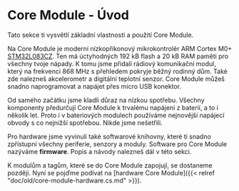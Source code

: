 # Core Module - Úvod

Tato sekce ti vysvětlí základní vlastnosti a použití Core Module.

Na Core Module je moderní nízkopříkonový mikrokontrolér ARM Cortex M0+ [STM32L083CZ](http://www.st.com/en/microcontrollers/stm32l083cz.html).
Ten má úctyhodných 192 kB flash a 20 kB RAM paměti pro všechny tvoje nápady.
K tomu jsme přidali rádiový komunikační modul, který na frekvenci 868 MHz s přehledem pokryje běžný rodinný dům.
Také zde nalezneš akcelerometr a digitální teplotní senzor.
Core Module můžeš snadno naprogramovat a napájet přes micro USB konektor.

Od samého začátku jsme kladli důraz na nízkou spotřebu.
Všechny komponenty předurčují Core Module k trvalému napájení z baterií, a to i několik let.
Proto i v bateriových modulech používáme nejnovější napájecí obvody s co nejnižší spotřebou.
Nikde jsme nešetřili.

Pro hardware jsme vyvinuli také softwarové knihovny, které ti snadno zpřístupní všechny periferie, senzory a moduly.
Software pro Core Module nazýváme **firmware**.
Popis a návody nalezneš dál v této sekci.

K modulům a tagům, které se do Core Module zapojují, se dostaneme později.
Nyní se pojďme podívat na [hardware Core Module]({{< relref "doc/old/core-module-hardware.cs.md" >}}).
